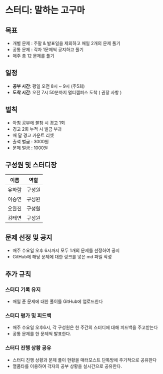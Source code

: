 # 스터디: 말하는 고구마

## 목표
-  개별 문제 : 주말 & 발표일을 제외하고 매일 2개의 문제 풀기
-  공통 문제 : 각자 1문제씩 공지하고 풀기
-  매주 총 12 문제를 풀기

## 일정
- **공부 시간**: 평일 오전 8시 ~ 9시 (주5회)
- **도착 시간**: 오전 7시 50분까지 멀티캠퍼스 도착 ( 권장 사항 )

## 벌칙
- 아침 공부에 불참 시 경고 1회
- 경고 2회 누적 시 벌금 부과
- 매 달 경고 카운트 리셋
- 출석 벌금 : 3000원
- 문제 벌금 : 1000원
## 구성원 및 스터디장

| 이름   | 역할    |
| ------ | ------- |
| 유하람 | 구성원  |
| 이승연 | 구성원  |
| 오완진 | 구성원  |
| 김태연 | 구성원  |

## 문제 선정 및 공지
- 매주 수요일 오후 6시까지 모두 1개의 문제를 선정하여 공지
- GitHub에 해당 문제에 대한 링크를 넣은 md 파일 작성

 ## 추가 규칙

### 스터디 기록 유지
- 매일 푼 문제에 대한 풀이를 GitHub에 업로드한다

### 스터디 평가 및 피드백
- 매주 수요일 오후6시, 각 구성원은 한 주간의 스터디에 대해 피드백을 주고받는다
- 공통 문제를 한 문제씩 발표한다.

### 스터디 진행 상황 공유
- 스터디 진행 상황과 문제 풀이 현황을 매터모스트 단톡방에 주기적으로 공유한다
- 열품타를 이용하여 각자의 공부 상황을 실시간으로 공유한다.

